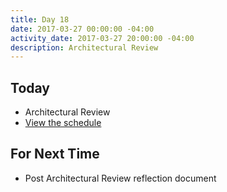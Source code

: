```yaml
---
title: Day 18
date: 2017-03-27 00:00:00 -04:00
activity_date: 2017-03-27 20:00:00 -04:00
description: Architectural Review
---
```


## Today

* Architectural Review
* [View the schedule](https://docs.google.com/spreadsheets/d/1uzT4UIbA-dGVnvxw5YQ36xo4uDCLLsCuBYf0JanX9eU/edit?usp=sharing)


## For Next Time

* Post Architectural Review reflection document
